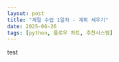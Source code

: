 ```yaml
---
layout: post
title: "계절 수업 1일차 - 계획 세우기"
date: 2025-06-26
tags: [python, 플로우 차트, 추천시스템]
---
```


test